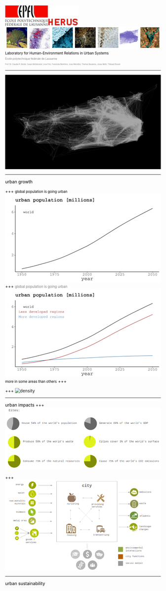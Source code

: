 ![logo](pics/herus_m.png)
![head](pics/head.png)
<br>
<span style="color:black; font-size: 0.8em;">Laboratory for Human-Environment Relations in Urban Systems</span>
<br>
<span style="color:gray; font-size: 0.6em;">École polytechnique fédérale de Lausanne</span>
<br>
<span style="color:gray; font-size: 0.4em;">Prof. Dr. Claudia R. Binder, Susan Mühlemeier, Livia Fritz, Franziska Meinherz, Joao Meirelles, Thomas Bauwens, Jonas Mehr, Thibaud Rossel</span>

---
![twitter](pics/twitter_movements.png)

---
<span style="color:black; font-size: 1em;">urban growth</span>

+++
<span style="color:black; font-size: 0.8em;">global population is going urban</span>
![growth](pics/growth.png)
+++
<span style="color:grey; font-size: 0.8em;">global population is going urban</span>
![growth_description](pics/growth2.png)
<span style="color:black; font-size: 0.8em;">more in some areas than others</span>
+++

+++
![density](https://player.vimeo.com/video/55874193)



---
<span style="color:black; font-size: 1em;">urban impacts</span>
+++
![impacts](pics/impacts.png)

+++
![framework](pics/framework.png)

---
<span style="color:black; font-size: 1em;">urban sustainability</span>